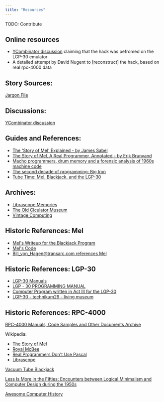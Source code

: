 ```yaml
---
title: "Resources"
---
```



TODO: Contribute

## Online resources

- [YCombinator discussion] claiming that the hack was pefromed on the LGP-30 emulator
- A detailed attempt by David Nugent to [reconstruct] the hack, based on real rpc-4000 data

## Story Sources:

[Jargon File](http://www.catb.org/jargon/)

## Discussions:

[YCombinator discussion]

## Guides and References:

- [The 'Story of Mel' Explained - by James Sabel](https://jamesseibel.com/the-story-of-mel/)
- [The Story of Mel, A Real Programmer, Annotated - by Erik Brunvand](https://www.cs.utah.edu/~elb/folklore/mel-annotated/mel-annotated.html)
- [Macho programmers, drum memory and a forensic analysis of 1960s machine code](https://www.freecodecamp.org/news/macho-programmers-drum-memory-and-a-forensic-analysis-of-1960s-machine-code-6c5da6a40244/)
- [The second decade of programming: Big Iron](https://hackernoon.com/https-medium-com-it-explained-for-normal-people-big-iron-6aee4e32ed51)
- [Tube Time: Mel, Blackjack, and the LGP-30](http://tubetime.us/index.php/2014/06/14/mel-blackjack-and-the-lgp-30/)

## Archives:

- [Librascope Memories](https://librascopememories.blogspot.com/)
- [The Old Clculator Museum](https://www.oldcalculatormuseum.com/index.html])
- [Vintage Computing](http://www.e-basteln.de/computing/)

## Historic References: Mel

- [Mel's Writeup for the Blackjack Program](http://bitsavers.trailing-edge.com/pdf/royalPrecision/RPC-4000/programWriteups/W1-01.0_Blackjack_Game.pdf)
- [Mel's Code](https://www.bemorehealthy.com/LGP-30Computer/The30.htm)
- [Bill_von_Hagen@transarc.com references Mel](http://foldoc.org/pub/misc/MelKaye.txt)

## Historic References: LGP-30

- [LGP-30 Manuals](http://www.bitsavers.org/pdf/royalPrecision/LGP-30/)
- [LGP - 30 PROGRAMMING MANUAL](http://ed-thelen.org/comp-hist/lgp-30-man.html)
- [Computer Program written in Act III for the LGP-30](https://theworld.com/~reinhold/comp-hist/actiiisample.html)
- [LGP-30 - technikum29 - living museum](https://technikum29.de/en/computer/lgp30)

## Historic References: RPC-4000

[RPC-4000 Manuals, Code Samples and Other Documents Archive](http://www.bitsavers.org/pdf/royalPrecision/RPC-4000/)

Wikipedia: <!--- Inline comment --->

- [The Story of Mel](https://en.wikipedia.org/wiki/The_Story_of_Mel)
- [Royal McBee](https://en.wikipedia.org/wiki/Royal_Typewriter_Company#Computers)
- [Real Programmers Don't Use Pascal](https://en.wikipedia.org/wiki/Real_Programmers_Don%27t_Use_Pascal)
- [Librascope](https://en.wikipedia.org/wiki/Librascope)

[Vacuum Tube Blackjack](https://twitter.com/ewbarnard/status/1034892590003482626?ref_src=twsrc%5Etfw)

[Less Is More in the Fifties: Encounters between Logical Minimalism and Computer Design during the 1950s](https://hal.univ-lille.fr/hal-01345592v3/document)

[Awesome Computer History](https://github.com/watson/awesome-computer-history)

<!--- Global resources --->

[YCombinator discussion]:https://news.ycombinator.com/item?id=20489273

